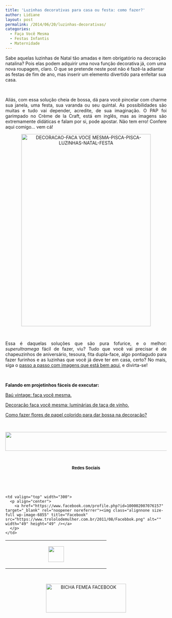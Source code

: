 ```yaml
---
title: 'Luzinhas decorativas para casa ou festa: como fazer?'
author: Lidiane
layout: post
permalink: /2014/06/20/luzinhas-decorativas/
categories:
  - Faça Você Mesma
  - Festas Infantis
  - Maternidade
---
```

Sabe aquelas luzinhas de Natal tão amadas e item obrigatório na decoração natalina? Pois elas podem adquirir uma nova função decorativa já, com uma nova roupagem, claro. O que se pretende neste post não é fazê-la adiantar as festas de fim de ano, mas inserir um elemento divertido para enfeitar sua casa.

&nbsp;

<p align="justify">
  Aliás, com essa solução cheia de bossa, dá para você pincelar com charme sua janela, uma festa, sua varanda ou seu quintal. As possibilidades são muitas e tudo vai depender, acredite, de sua imaginação. O PAP foi garimpado no Crème de la Craft, está em inglês, mas as imagens são extremamente didáticas e falam por si, pode apostar. Não tem erro! Confere aqui comigo… vem cá!
</p>

<!--more-->

<p align="center">
  <a href="https://www.trololodemulher.com.br/2014/06/DECORACAO-FACA-VOCE-MESMA-PISCA-PISCA-LUZINHAS-NATAL-FESTA.png"><img class="alignnone size-full wp-image-10123" src="https://www.trololodemulher.com.br/2014/06/DECORACAO-FACA-VOCE-MESMA-PISCA-PISCA-LUZINHAS-NATAL-FESTA.png" alt="DECORACAO-FACA VOCE MESMA-PISCA-PISCA-LUZINHAS-NATAL-FESTA" width="404" height="600" /></a>
</p>

&nbsp;

<p align="justify">
  Essa é daquelas soluções que são pura fofurice, e o melhor: <em>superultramega</em> fácil de fazer, viu? Tudo que você vai precisar é de chapeuzinhos de aniversário, tesoura, fita dupla-face, algo pontiagudo para fazer furinhos e as luzinhas que você já deve ter em casa, certo? No mais, siga o <a href="http://www.cremedelacraft.com/2012/07/diy-cafe-string-lights-from-birthday.html" target="_blank" rel="noopener noreferrer">passo a passo com imagens que está bem aqui</a>, e divirta-se!
</p>

&nbsp;

**Falando em projetinhos fáceis de executar:**

<a href="http://www.trololodemulher.com.br/2011/09/14/decoracao-faca-voce-mesma-4/" target="_blank" rel="noopener noreferrer">Baú vintage: faça você mesma.</a>

<a href="http://www.trololodemulher.com.br/2011/08/15/decoracao-faca-voce-mesma-3/" target="_blank" rel="noopener noreferrer">Decoração faça você mesma: luminárias de taça de vinho.</a>

<a href="http://www.decoracaodacasa.com/flores-de-papel-decoracao/" target="_blank" rel="noopener noreferrer">Como fazer flores de papel colorido para dar bossa na decoração?</a>

&nbsp;

<p align="center">
  <a href="http://feedburner.google.com/fb/a/mailverify?uri=blogbichafemea&loc=pt_BR" target="_blank" rel="noopener noreferrer"><img class="alignnone size-full wp-image-8451" title="Assine o Bicha Fêmea grátis!" src="https://www.trololodemulher.com.br/2012/01/rodapé.png" alt="" width="600" height="59" /></a>
</p>

&nbsp;

<p align="center">
  <strong><span style="font-size: small;">Redes Sociais</span></strong>
</p>

&nbsp;

&nbsp;

<table border="0" width="600" cellspacing="0" cellpadding="2">
  <tr>
    <td valign="top" width="300">
      <p align="center">
        <a href="https://twitter.com/#%21/bichafemea" target="_blank" rel="noopener noreferrer"><img class="alignnone size-full wp-image-6857" title="Twitter" src="https://www.trololodemulher.com.br/2011/08/Twitter.png" alt="" width="49" height="49" /></a>
      </p>
    </td>
    
    <td valign="top" width="300">
      <p align="center">
        <a href="https://www.facebook.com/profile.php?id=100002007076157" target="_blank" rel="noopener noreferrer"><img class="alignnone size-full wp-image-6855" title="Facebook" src="https://www.trololodemulher.com.br/2011/08/Facebbok.png" alt="" width="49" height="49" /></a>
      </p>
    </td>
  </tr>
</table>

&nbsp;

<p style="text-align: center;">
  <a href="https://www.facebook.com/bichafemea" target="_blank" rel="noopener noreferrer"><img class="alignnone size-full wp-image-9849" src="https://www.trololodemulher.com.br/2014/01/BICHA-FEMEA-FACEBOOK1.png" alt="BICHA FEMEA FACEBOOK" width="250" height="90" /></a>
</p>